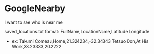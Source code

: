 # GoogleNearby
I want to see who is near me

saved_locations.txt format: FullName,LocationName,Latitude,Longitude
* ex: 
Takumi Comeau,Home,21.324234,-32.34343
Tetsuo Don,At His Work,33.23333,20.2222
